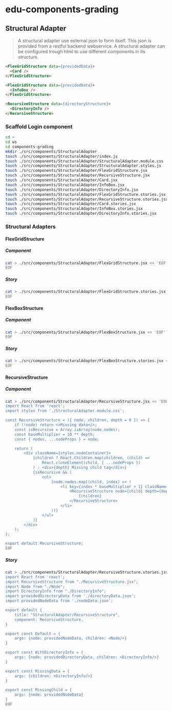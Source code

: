 # edu-components-grading

## Structural Adapter

> A structural adapter use external json to form itself. This json is provided from a restful backend webservice.
> A structural adapter can be configured trough html to use different components in its structure.


```html
<FlexGridStructure data={providedData}>
  <Card />
</FlexGridStructure>
```


```html
<FlexGridStructure data={providedData}>
  <InfoBox />
</FlexGridStructure>
```

```html
<RecursiveStructure data={directoryStructure}>
  <DirectoryInfo />
</RecursiveStructure>
```

### Scaffold Login component

```bash
cd ~
cd ws
cd components-grading
mkdir ./src/components/StructuralAdapter
touch ./src/components/StructuralAdapter/index.js
touch ./src/components/StructuralAdapter/StructuralAdapter.module.css
touch ./src/components/StructuralAdapter/StructuralAdapter.styles.js
touch ./src/components/StructuralAdapter/FlexGridStructure.jsx
touch ./src/components/StructuralAdapter/RecursiveStructure.jsx
touch ./src/components/StructuralAdapter/Card.jsx
touch ./src/components/StructuralAdapter/InfoBox.jsx
touch ./src/components/StructuralAdapter/DirectoryInfo.jsx
touch ./src/components/StructuralAdapter/FlexGridStructure.stories.jsx
touch ./src/components/StructuralAdapter/RecursiveStructure.stories.jsx
touch ./src/components/StructuralAdapter/Card.stories.jsx
touch ./src/components/StructuralAdapter/InfoBox.stories.jsx
touch ./src/components/StructuralAdapter/DirectoryInfo.stories.jsx
```

### Structural Adapters

#### FlexGridStructure

##### Component
 
```bash
cat > ./src/components/StructuralAdapter/FlexGridStructure.jsx << 'EOF'
EOF
```

##### Story

```bash
cat > ./src/components/StructuralAdapter/FlexGridStructure.stories.jsx << 'EOF'
EOF
```

#### FlexBoxStructure

##### Component
 
```bash
cat > ./src/components/StructuralAdapter/FlexBoxStructure.jsx << 'EOF'
EOF
```

##### Story

```bash
cat > ./src/components/StructuralAdapter/FlexBoxStructure.stories.jsx << 'EOF'
EOF
```

#### RecursiveStructure

##### Component
 
```bash
cat > ./src/components/StructuralAdapter/RecursiveStructure.jsx << 'EOF'
import React from 'react';
import styles from './StructuralAdapter.module.css';

const RecursiveStructure = ({ node, children, depth = 0 }) => {
    if (!node) return <>Missing data</>;
    const isRecursive = Array.isArray(node.nodes);
    const baseMultiplier = 10 ** depth;
    const { nodes, ...nodeProps } = node;

    return (
        <div className={styles.nodeContainer}>
            {children ? React.Children.map(children, (child) =>
                React.cloneElement(child, { ...nodeProps })
            ) : <div>{depth} Missing child tag</div>}
            {isRecursive && (
                <ul>
                    {node.nodes.map((child, index) => (
                        <li key={index * baseMultiplier + 1} className={styles.nodeItem}>
                            <RecursiveStructure node={child} depth={depth + 1}>
                                {children}
                            </RecursiveStructure>
                        </li>
                    ))}
                </ul>
            )}
        </div>
    );
};

export default RecursiveStructure;
EOF
```

##### Story

```bash
cat > ./src/components/StructuralAdapter/RecursiveStructure.stories.jsx << 'EOF'
import React from 'react';
import RecursiveStructure from "./RecursiveStructure.jsx";
import Node from "./Node";
import DirectoryInfo from "./DirectoryInfo";
import providedDirectoryData from './directoryData.json';
import providedNodeData from './nodeData.json';

export default {
    title: "StructuralAdapter/RecursiveStructure",
    component: RecursiveStructure,
}

export const Default = {
    args: {node: providedNodeData, children: <Node/>}
}

export const WithDirectoryInfo = {
    args: {node: providedDirectoryData, children: <DirectoryInfo/>}
}

export const MissingData = {
    args: {children: <DirectoryInfo/>}
}

export const MissingChild = {
    args: {node: providedNodeData}
}
EOF
```
